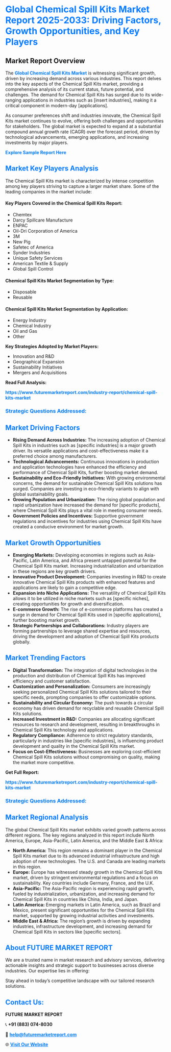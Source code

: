 <h1 style="color: #007BFF;">Global Chemical Spill Kits Market Report 2025-2033: Driving Factors, Growth Opportunities, and Key Players</h1>

<section id="overview">
<h2>Market Report Overview</h2>
<p>The <a href="https://www.futuremarketreport.com/industry-report/chemical-spill-kits-market" style="color: #007BFF; text-decoration: none;"><strong>Global Chemical Spill Kits Market</strong></a> is witnessing significant growth, driven by increasing demand across various industries. This report delves into the key aspects of the Chemical Spill Kits market, providing a comprehensive analysis of its current status, future potential, and challenges. The demand for Chemical Spill Kits has surged due to its wide-ranging applications in industries such as [insert industries], making it a critical component in modern-day [applications].</p>
<p>As consumer preferences shift and industries innovate, the Chemical Spill Kits market continues to evolve, offering both challenges and opportunities for stakeholders. The global market is expected to expand at a substantial compound annual growth rate (CAGR) over the forecast period, driven by technological advancements, emerging applications, and increasing investments by major players.</p>
</section>

<section id="overview">
<p><a href="https://www.futuremarketreport.com/request-sample/reportId=86568" style="color: #007BFF; text-decoration: none;"><strong>Explore Sample Report Here</strong></a></p>
</section>

<section id="key-players">
<h2 style="color: #007BFF;">Market Key Players Analysis</h2>
<p>The Chemical Spill Kits market is characterized by intense competition among key players striving to capture a larger market share. Some of the leading companies in the market include:</p>
<h4>Key Players Covered in the Chemical Spill Kits Report:</h4>
<ul><li>Chemtex</li><li>Darcy Spillcare Manufacture</li><li>ENPAC</li><li>Oil-Dri Corporation of America</li><li>3M</li><li>New Pig</li><li>Safetec of America</li><li>Synder Industries</li><li>Unique Safety Services</li><li>American Textile &amp; Supply</li><li>Global Spill Control</li></ul>
<h4>Chemical Spill Kits Market Segmentation by Type:</h4>
<ul><li>Disposable</li><li>Reusable</li></ul>

<h4>Chemical Spill Kits Market Segmentation by Application:</h4>
<ul><li>Energy Industry</li><li>Chemical Industry</li><li>Oil and Gas</li><li>Other</li></ul>
<p><strong>Key Strategies Adopted by Market Players:</strong></p>
<ul>
<li>Innovation and R&D</li>
<li>Geographical Expansion</li>
<li>Sustainability Initiatives</li>
<li>Mergers and Acquisitions</li>
</ul>
</section>

<section>
<p><strong>Read Full Analysis: </strong></p><a href="https://www.futuremarketreport.com/industry-report/chemical-spill-kits-market" style="color: #007BFF; text-decoration: none;"><strong>https://www.futuremarketreport.com/industry-report/chemical-spill-kits-market</strong></a>
<h3 style="color: #007BFF;">Strategic Questions Addressed:</h3>
</section>

<section id="driving-factors">
<h2 style="color: #007BFF;">Market Driving Factors</h2>
<ul>
<li><strong>Rising Demand Across Industries:</strong> The increasing adoption of Chemical Spill Kits in industries such as [specific industries] is a major growth driver. Its versatile applications and cost-effectiveness make it a preferred choice among manufacturers.</li>
<li><strong>Technological Advancements:</strong> Continuous innovations in production and application technologies have enhanced the efficiency and performance of Chemical Spill Kits, further boosting market demand.</li>
<li><strong>Sustainability and Eco-Friendly Initiatives:</strong> With growing environmental concerns, the demand for sustainable Chemical Spill Kits solutions has surged. Companies are investing in eco-friendly variants to align with global sustainability goals.</li>
<li><strong>Growing Population and Urbanization:</strong> The rising global population and rapid urbanization have increased the demand for [specific products], where Chemical Spill Kits plays a vital role in meeting consumer needs.</li>
<li><strong>Government Policies and Incentives:</strong> Supportive government regulations and incentives for industries using Chemical Spill Kits have created a conducive environment for market growth.</li>
</ul>
</section>

<section id="growth-opportunities">
<h2 style="color: #007BFF;">Market Growth Opportunities</h2>
<ul>
<li><strong>Emerging Markets:</strong> Developing economies in regions such as Asia-Pacific, Latin America, and Africa present untapped potential for the Chemical Spill Kits market. Increasing industrialization and urbanization in these regions are key growth drivers.</li>
<li><strong>Innovative Product Development:</strong> Companies investing in R&D to create innovative Chemical Spill Kits products with enhanced features and applications are likely to gain a competitive edge.</li>
<li><strong>Expansion into Niche Applications:</strong> The versatility of Chemical Spill Kits allows it to be utilized in niche markets such as [specific niches], creating opportunities for growth and diversification.</li>
<li><strong>E-commerce Growth:</strong> The rise of e-commerce platforms has created a surge in demand for Chemical Spill Kits used in [specific applications], further boosting market growth.</li>
<li><strong>Strategic Partnerships and Collaborations:</strong> Industry players are forming partnerships to leverage shared expertise and resources, driving the development and adoption of Chemical Spill Kits products globally.</li>
</ul>
</section>

<section id="trending-factors">
<h2 style="color: #007BFF;">Market Trending Factors</h2>
<ul>
<li><strong>Digital Transformation:</strong> The integration of digital technologies in the production and distribution of Chemical Spill Kits has improved efficiency and customer satisfaction.</li>
<li><strong>Customization and Personalization:</strong> Consumers are increasingly seeking personalized Chemical Spill Kits solutions tailored to their specific needs, prompting companies to offer customizable options.</li>
<li><strong>Sustainability and Circular Economy:</strong> The push towards a circular economy has driven demand for recyclable and reusable Chemical Spill Kits solutions.</li>
<li><strong>Increased Investment in R&D:</strong> Companies are allocating significant resources to research and development, resulting in breakthroughs in Chemical Spill Kits technology and applications.</li>
<li><strong>Regulatory Compliance:</strong> Adherence to strict regulatory standards, particularly in industries like [specific industries], is influencing product development and quality in the Chemical Spill Kits market.</li>
<li><strong>Focus on Cost-Effectiveness:</strong> Businesses are exploring cost-efficient Chemical Spill Kits solutions without compromising on quality, making the market more competitive.</li>
</ul>
</section>

<section>
<p><strong>Get Full Report: </strong></p><a href="https://www.futuremarketreport.com/industry-report/chemical-spill-kits-market" style="color: #007BFF; text-decoration: none;"><strong>https://www.futuremarketreport.com/industry-report/chemical-spill-kits-market</strong></a>
<h3 style="color: #007BFF;">Strategic Questions Addressed:</h3>
</section>


<section id="regional-analysis">
<h2 style="color: #007BFF;">Market Regional Analysis</h2>
<p>The global Chemical Spill Kits market exhibits varied growth patterns across different regions. The key regions analyzed in this report include North America, Europe, Asia-Pacific, Latin America, and the Middle East & Africa:</p>
<ul>
<li><strong>North America:</strong> This region remains a dominant player in the Chemical Spill Kits market due to its advanced industrial infrastructure and high adoption of new technologies. The U.S. and Canada are leading markets in this region.</li>
<li><strong>Europe:</strong> Europe has witnessed steady growth in the Chemical Spill Kits market, driven by stringent environmental regulations and a focus on sustainability. Key countries include Germany, France, and the U.K.</li>
<li><strong>Asia-Pacific:</strong> The Asia-Pacific region is experiencing rapid growth, fueled by industrialization, urbanization, and increasing demand for Chemical Spill Kits in countries like China, India, and Japan.</li>
<li><strong>Latin America:</strong> Emerging markets in Latin America, such as Brazil and Mexico, present significant opportunities for the Chemical Spill Kits market, supported by growing industrial activities and investments.</li>
<li><strong>Middle East & Africa:</strong> The region’s growth is driven by expanding industries, infrastructure development, and increasing demand for Chemical Spill Kits in sectors like [specific sectors].</li>
</ul>
</section>

<footer>
<h2 style="color: #007BFF;">About FUTURE MARKET REPORT</h2>
<p>We are a trusted name in market research and advisory services, delivering actionable insights and strategic support to businesses across diverse industries. Our expertise lies in offering:</p>

<p>Stay ahead in today’s competitive landscape with our tailored research solutions.</p>

<h2 style="color: #007BFF;">Contact Us:</h2>
<p><strong>FUTURE MARKET REPORT</strong></p>
<p>📞 <strong>+91 (883) 074-8030</strong></p>
<p>📧 <strong><a href="mailto:help@futuremarketreport.com" style="color: #007BFF;">help@futuremarketreport.com</a></strong></p>
<p>🌐 <strong><a href="https://www.futuremarketreport.com/" style="color: #007BFF;">Visit Our Website</a></strong></p>
</footer>